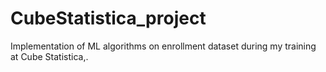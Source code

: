 # CubeStatistica_project
Implementation of ML algorithms on enrollment dataset during my training at Cube Statistica,. 
